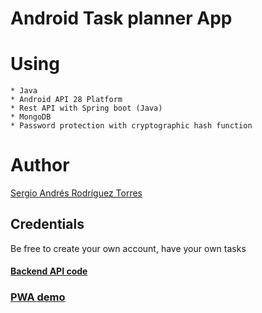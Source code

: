 # Android Task planner App

# Using
    * Java
    * Android API 28 Platform
    * Rest API with Spring boot (Java)
    * MongoDB
    * Password protection with cryptographic hash function
    
# Author

[Sergio Andrés Rodríguez Torres](https://github.com/SergioRt1)

## Credentials

Be free to create your own account, have your own tasks
 
#### [Backend API code](https://github.com/SergioRt1/Task-Planner-API)

### [PWA demo](https://taks-planner-app.firebaseapp.com)